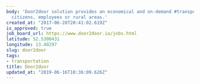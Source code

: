 ```yaml
---
body: 'Door2door solution provides an economical and on-demand #transportation for
  citizens, employees or rural areas.'
created_at: "2017-06-28T20:41:02.619Z"
is_approved: true
job_board_url: https://www.door2door.io/jobs.html
latitude: 52.5300431
longitude: 13.40297
slug: door2door
tags:
- transportation
title: Door2door
updated_at: "2019-06-16T10:36:09.626Z"
---
```

